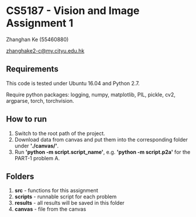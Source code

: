 # CS5187 - Vision and Image Assignment 1

Zhanghan Ke (55460880)

zhanghake2-c@my.cityu.edu.hk


## Requirements
This code is tested under Ubuntu 16.04 and Python 2.7.

Require python packages: logging, numpy, matplotlib, PIL, pickle, cv2, argparse, torch, torchvision.

## How to run
1. Switch to the root path of the project.
2. Download data from canvas and put them into the corresponding folder under **'./canvas/'**.
3. Run **'python -m script.script_name'**, e.g. **'python -m script.p2a'** for the PART-1 problem A.

## Folders
1. **src**     - functions for this assignment
2. **scripts** - runnable script for each problem
3. **results** - all results will be saved in this folder
4. **canvas**  - file from the canvas